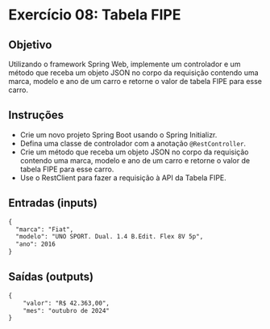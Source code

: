 # Exercício 08: Tabela FIPE

## Objetivo

Utilizando o framework Spring Web, implemente um controlador e um método que receba um objeto JSON no corpo da requisição contendo uma marca, modelo e ano de um carro e retorne o valor de tabela FIPE para esse carro.

## Instruções

* Crie um novo projeto Spring Boot usando o Spring Initializr.
* Defina uma classe de controlador com a anotação `@RestController`.
* Crie um método que receba um objeto JSON no corpo da requisição contendo uma marca, modelo e ano de um carro e retorne o valor de tabela FIPE para esse carro.
* Use o RestClient para fazer a requisição à API da Tabela FIPE.


## Entradas (inputs)

````txt
{
  "marca": "Fiat",
  "modelo": "UNO SPORT. Dual. 1.4 B.Edit. Flex 8V 5p",
  "ano": 2016
}
````

## Saídas (outputs)

````txt
{
	"valor": "R$ 42.363,00",
	"mes": "outubro de 2024"
}
````